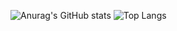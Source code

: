 ![Anurag's GitHub stats](https://github-readme-stats.vercel.app/api?username=MariusBaschnagel&show_icons=true&theme=dracula&count_private=true) ![Top Langs](https://github-readme-stats.vercel.app/api/top-langs/?username=MariusBaschnagel&theme=dracula&count_private=true)
